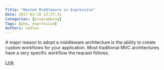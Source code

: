 ```yaml
---
Title: "Nested Middleware in Expressive"
Date: 2017-03-18 13:27:31
Categories: [programming]
Tags: [php, expressive]
Authors: sedlav
---
```


A major reason to adopt a middleware architecture is the ability to create custom workflows for your application. Most traditional MVC architectures have a very specific workflow the request follows.

[Link](https://framework.zend.com/blog/2017-03-15-nested-middleware-in-expressive.html)
